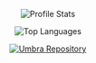 <!-- https://github.com/anuraghazra/github-readme-stats -->

<!-- Profile Overview -->
<p align='center'>
	<img alt='Profile Stats' src='https://github-readme-stats.vercel.app/api?username=T3Lakuna&count_private=true&show_icons=true&theme=tokyonight&include_all_commits=true' />
</p>

<!-- Top Languages -->
<p align='center'>
	<img alt='Top Languages' src='https://github-readme-stats.vercel.app/api/top-langs/?username=T3Lakuna&langs_count=10&layout=compact' />
</p>

<!-- Pinned Repositories -->
<p align='center'>
	<a href='https://github.com/T3Lakuna/Umbra'><img alt='Umbra Repository' src='https://github-readme-stats.vercel.app/api/pin/?username=T3Lakuna&repo=Umbra' /></a>
</p>
